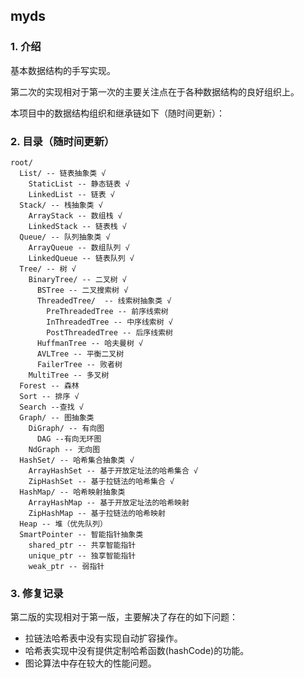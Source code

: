 ## myds

### 1. 介绍

基本数据结构的手写实现。

第二次的实现相对于第一次的主要关注点在于各种数据结构的良好组织上。

本项目中的数据结构组织和继承链如下（随时间更新）：

### 2. 目录（随时间更新）

```
root/ 
  List/ -- 链表抽象类 √
    StaticList -- 静态链表 √
    LinkedList -- 链表 √
  Stack/ -- 栈抽象类 √
    ArrayStack -- 数组栈 √ 
    LinkedStack -- 链表栈 √
  Queue/ -- 队列抽象类 √ 
    ArrayQueue -- 数组队列 √
    LinkedQueue -- 链表队列 √
  Tree/ -- 树 √
    BinaryTree/ -- 二叉树 √
      BSTree -- 二叉搜索树 √
      ThreadedTree/  -- 线索树抽象类 √
        PreThreadedTree -- 前序线索树 
        InThreadedTree -- 中序线索树 √
        PostThreadedTree -- 后序线索树 
      HuffmanTree -- 哈夫曼树 √
      AVLTree -- 平衡二叉树 
      FailerTree -- 败者树 
    MultiTree -- 多叉树 
  Forest -- 森林
  Sort -- 排序 √
  Search --查找 √
  Graph/ -- 图抽象类 
    DiGraph/ -- 有向图 
      DAG --有向无环图 
    NdGraph -- 无向图 
  HashSet/ -- 哈希集合抽象类 √
    ArrayHashSet -- 基于开放定址法的哈希集合 √
    ZipHashSet -- 基于拉链法的哈希集合 √
  HashMap/ -- 哈希映射抽象类 
    ArrayHashMap -- 基于开放定址法的哈希映射
    ZipHashMap -- 基于拉链法的哈希映射
  Heap -- 堆（优先队列）
  SmartPointer -- 智能指针抽象类
    shared_ptr -- 共享智能指针
    unique_ptr -- 独享智能指针
    weak_ptr -- 弱指针
```

### 3. 修复记录
第二版的实现相对于第一版，主要解决了存在的如下问题：

+ 拉链法哈希表中没有实现自动扩容操作。
+ 哈希表实现中没有提供定制哈希函数(hashCode)的功能。
+ 图论算法中存在较大的性能问题。
